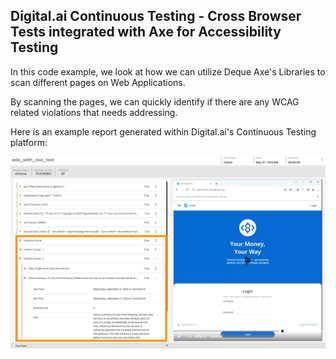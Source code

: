 ## Digital.ai Continuous Testing - Cross Browser Tests integrated with Axe for Accessibility Testing

In this code example, we look at how we can utilize Deque Axe's Libraries to scan different pages on Web Applications.

By scanning the pages, we can quickly identify if there are any WCAG related violations that needs addressing.

Here is an example report generated within Digital.ai's Continuous Testing platform:

![img.png](report_example.png)